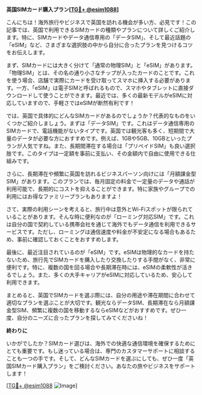 **英国SIMカード購入プラン[[TG💪+ @esim1088](https://t.me/s/esim1088)]**

こんにちは！海外旅行やビジネスで英国を訪れる機会が多い方、必見です！この記事では、英国で利用できるSIMカードの種類やプランについて詳しくご紹介します。特に、SIMカードやデータ通信専用の「データSIM」、そして最近話題の「eSIM」など、さまざまな選択肢の中から自分に合ったプランを見つけるコツをお伝えします。

まず、SIMカードには大きく分けて「通常の物理SIM」と「eSIM」があります。「物理SIM」とは、その名の通り小さなチップが入ったカードのことです。これを使う場合、店舗で実際にカードを受け取ってスマホに挿入する必要があります。一方、「eSIM」は電子SIMと呼ばれるもので、スマホやタブレットに直接ダウンロードして使うことができます。最近では、多くの最新モデルがeSIMに対応していますので、手軽さではeSIMが断然有利です！

では、英国で具体的にどんなSIMカードがあるのでしょうか？代表的なものをいくつかご紹介しましょう。まずは「データSIM」です。これはデータ通信専用のSIMカードで、電話機能がないタイプです。英国では観光客も多く、短期間で大量のデータが必要な方におすすめです。例えば、1GBや5GB、10GBといったプランが人気ですね。また、長期間滞在する場合は「プリペイドSIM」も良い選択肢です。このタイプは一定額を事前に支払い、その金額内で自由に使用できる仕組みです。

さらに、長期滞在や頻繁に英国を訪れるビジネスパーソン向けには「月額課金型SIM」があります。このプランでは、毎月固定の料金で一定量のデータや通話が利用可能で、長期的にコストを抑えることができます。特に家族やグループでの利用にはお得なファミリープランもありますよ！

さて、実際の利用シーンを考えると、旅行中は意外とWi-Fiスポットが限られていることがあります。そんな時に便利なのが「ローミング対応SIM」です。これは自分の国で契約している携帯会社を通じて海外でもデータ通信を利用できるサービスです。ただし、ローミングは通信速度や料金が不安定になる場合もあるため、事前に確認しておくことをおすすめします。

最後に、最近注目されているのが「eSIM」です。eSIMは物理的なカードを持たないため、旅行先でSIMカードを購入したり交換したりする手間がなく、非常に便利です。特に、複数の国を回る場合や長期滞在時には、eSIMの柔軟性が活きるでしょう。また、多くの大手キャリアがeSIMに対応しているため、安心して利用できます。

まとめると、英国でSIMカードを選ぶ際には、自分の用途や滞在期間に合わせて適切なプランを選ぶことが大切です。観光ならデータSIM、長期滞在なら月額課金型SIM、頻繁に複数の国を移動するならeSIMなどがおすすめです。ぜひ一度、自分のニーズに合ったプランを探してみてくださいね！

**終わりに**

いかがでしたか？SIMカード選びは、海外での快適な通信環境を確保するためにとても重要です。もし迷っている場合は、専門のカスタマーサポートに相談することも一つの手です。そして、どんなSIMカードを選ぶにしても、ぜひ一度「英国SIMカード購入プラン」をご検討ください。あなたの旅やビジネスをサポートします！

[[TG💪+ @esim1088](https://t.me/s/esim1088) ![Image](https://i.postimg.cc/Y0z9fWf4/image.png)]